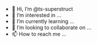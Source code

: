 - 👋 Hi, I’m @ts-superstruct
- 👀 I’m interested in ...
- 🌱 I’m currently learning ...
- 💞️ I’m looking to collaborate on ...
- 📫 How to reach me ...

<!---
ts-superstruct/ts-superstruct is a ✨ special ✨ repository because its `README.md` (this file) appears on your GitHub profile.
You can click the Preview link to take a look at your changes.
--->
